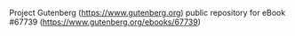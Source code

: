 Project Gutenberg (https://www.gutenberg.org) public repository for
eBook #67739 (https://www.gutenberg.org/ebooks/67739)
